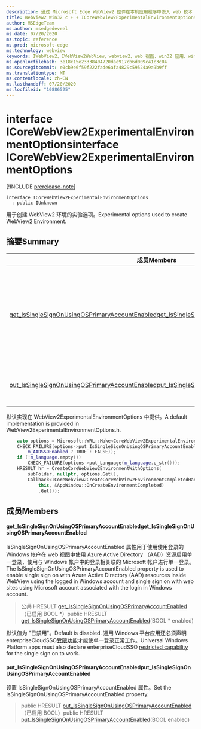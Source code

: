 ```yaml
---
description: 通过 Microsoft Edge WebView2 控件在本机应用程序中嵌入 web 技术（HTML、CSS 和 JavaScript）
title: WebView2 Win32 c + + ICoreWebView2ExperimentalEnvironmentOptions
author: MSEdgeTeam
ms.author: msedgedevrel
ms.date: 07/20/2020
ms.topic: reference
ms.prod: microsoft-edge
ms.technology: webview
keywords: IWebView2、IWebView2WebView、webview2、web 视图、win32 应用、win32、edge、ICoreWebView2、ICoreWebView2Controller、浏览器控件、边缘 html、ICoreWebView2ExperimentalEnvironmentOptions
ms.openlocfilehash: 3e18c15e23338404720dae917cb6d009c41c3c04
ms.sourcegitcommit: e0cb9e6f59f222fade6afa4829c59524a9a9b9ff
ms.translationtype: MT
ms.contentlocale: zh-CN
ms.lasthandoff: 07/20/2020
ms.locfileid: "10886525"
---
```

# <span data-ttu-id="0cd87-104">interface ICoreWebView2ExperimentalEnvironmentOptions</span><span class="sxs-lookup"><span data-stu-id="0cd87-104">interface ICoreWebView2ExperimentalEnvironmentOptions</span></span> 

[!INCLUDE [prerelease-note](../../includes/prerelease-note.md)]

```
interface ICoreWebView2ExperimentalEnvironmentOptions
  : public IUnknown
```

<span data-ttu-id="0cd87-105">用于创建 WebView2 环境的实验选项。</span><span class="sxs-lookup"><span data-stu-id="0cd87-105">Experimental options used to create WebView2 Environment.</span></span>

## <span data-ttu-id="0cd87-106">摘要</span><span class="sxs-lookup"><span data-stu-id="0cd87-106">Summary</span></span>

 <span data-ttu-id="0cd87-107">成员</span><span class="sxs-lookup"><span data-stu-id="0cd87-107">Members</span></span>                        | <span data-ttu-id="0cd87-108">描述</span><span class="sxs-lookup"><span data-stu-id="0cd87-108">Descriptions</span></span>
--------------------------------|---------------------------------------------
[<span data-ttu-id="0cd87-109">get_IsSingleSignOnUsingOSPrimaryAccountEnabled</span><span class="sxs-lookup"><span data-stu-id="0cd87-109">get_IsSingleSignOnUsingOSPrimaryAccountEnabled</span></span>](#get_issinglesignonusingosprimaryaccountenabled) | <span data-ttu-id="0cd87-110">IsSingleSignOnUsingOSPrimaryAccountEnabled 属性用于使用使用登录的 Windows 帐户在 web 视图中使用 Azure Active Directory （AAD）资源启用单一登录，使用与 Windows 帐户中的登录相关联的 Microsoft 帐户进行单一登录。</span><span class="sxs-lookup"><span data-stu-id="0cd87-110">The IsSingleSignOnUsingOSPrimaryAccountEnabled property is used to enable single sign on with Azure Active Directory (AAD) resources inside WebView using the logged in Windows account and single sign on with web sites using Microsoft account associated with the login in Windows account.</span></span>
[<span data-ttu-id="0cd87-111">put_IsSingleSignOnUsingOSPrimaryAccountEnabled</span><span class="sxs-lookup"><span data-stu-id="0cd87-111">put_IsSingleSignOnUsingOSPrimaryAccountEnabled</span></span>](#put_issinglesignonusingosprimaryaccountenabled) | <span data-ttu-id="0cd87-112">设置 IsSingleSignOnUsingOSPrimaryAccountEnabled 属性。</span><span class="sxs-lookup"><span data-stu-id="0cd87-112">Set the IsSingleSignOnUsingOSPrimaryAccountEnabled property.</span></span>

<span data-ttu-id="0cd87-113">默认实现在 WebView2ExperimentalEnvironmentOptions 中提供。</span><span class="sxs-lookup"><span data-stu-id="0cd87-113">A default implementation is provided in WebView2ExperimentalEnvironmentOptions.h.</span></span>

```cpp
    auto options = Microsoft::WRL::Make<CoreWebView2ExperimentalEnvironmentOptions>();
    CHECK_FAILURE(options->put_IsSingleSignOnUsingOSPrimaryAccountEnabled(
        m_AADSSOEnabled ? TRUE : FALSE));
    if (!m_language.empty())
        CHECK_FAILURE(options->put_Language(m_language.c_str()));
    HRESULT hr = CreateCoreWebView2EnvironmentWithOptions(
        subFolder, nullptr, options.Get(),
        Callback<ICoreWebView2CreateCoreWebView2EnvironmentCompletedHandler>(
            this, &AppWindow::OnCreateEnvironmentCompleted)
            .Get());
```

## <span data-ttu-id="0cd87-114">成员</span><span class="sxs-lookup"><span data-stu-id="0cd87-114">Members</span></span>

#### <span data-ttu-id="0cd87-115">get_IsSingleSignOnUsingOSPrimaryAccountEnabled</span><span class="sxs-lookup"><span data-stu-id="0cd87-115">get_IsSingleSignOnUsingOSPrimaryAccountEnabled</span></span> 

<span data-ttu-id="0cd87-116">IsSingleSignOnUsingOSPrimaryAccountEnabled 属性用于使用使用登录的 Windows 帐户在 web 视图中使用 Azure Active Directory （AAD）资源启用单一登录，使用与 Windows 帐户中的登录相关联的 Microsoft 帐户进行单一登录。</span><span class="sxs-lookup"><span data-stu-id="0cd87-116">The IsSingleSignOnUsingOSPrimaryAccountEnabled property is used to enable single sign on with Azure Active Directory (AAD) resources inside WebView using the logged in Windows account and single sign on with web sites using Microsoft account associated with the login in Windows account.</span></span>

> <span data-ttu-id="0cd87-117">公共 HRESULT [get_IsSingleSignOnUsingOSPrimaryAccountEnabled](#get_issinglesignonusingosprimaryaccountenabled)（已启用 BOOL \*）</span><span class="sxs-lookup"><span data-stu-id="0cd87-117">public HRESULT [get_IsSingleSignOnUsingOSPrimaryAccountEnabled](#get_issinglesignonusingosprimaryaccountenabled)(BOOL \* enabled)</span></span>

<span data-ttu-id="0cd87-118">默认值为 "已禁用"。</span><span class="sxs-lookup"><span data-stu-id="0cd87-118">Default is disabled.</span></span> <span data-ttu-id="0cd87-119">通用 Windows 平台应用还必须声明 enterpriseCloudSSO[受限功能](https://docs.microsoft.com/windows/uwp/packaging/app-capability-declarations#restricted-capabilities)才能使单一登录正常工作。</span><span class="sxs-lookup"><span data-stu-id="0cd87-119">Universal Windows Platform apps must also declare enterpriseCloudSSO [restricted capability](https://docs.microsoft.com/windows/uwp/packaging/app-capability-declarations#restricted-capabilities) for the single sign on to work.</span></span>

#### <span data-ttu-id="0cd87-120">put_IsSingleSignOnUsingOSPrimaryAccountEnabled</span><span class="sxs-lookup"><span data-stu-id="0cd87-120">put_IsSingleSignOnUsingOSPrimaryAccountEnabled</span></span> 

<span data-ttu-id="0cd87-121">设置 IsSingleSignOnUsingOSPrimaryAccountEnabled 属性。</span><span class="sxs-lookup"><span data-stu-id="0cd87-121">Set the IsSingleSignOnUsingOSPrimaryAccountEnabled property.</span></span>

> <span data-ttu-id="0cd87-122">public HRESULT [put_IsSingleSignOnUsingOSPrimaryAccountEnabled](#put_issinglesignonusingosprimaryaccountenabled)（已启用 BOOL）</span><span class="sxs-lookup"><span data-stu-id="0cd87-122">public HRESULT [put_IsSingleSignOnUsingOSPrimaryAccountEnabled](#put_issinglesignonusingosprimaryaccountenabled)(BOOL enabled)</span></span>

